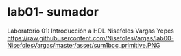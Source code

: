 # lab01- sumador 
Laboratorio 01: Introducción a HDL
Nisefoles Vargas Yepes
https://raw.githubusercontent.com/NisefolesVargas/lab00-NisefolesVargas/master/asset/sum1bcc_primitive.PNG

